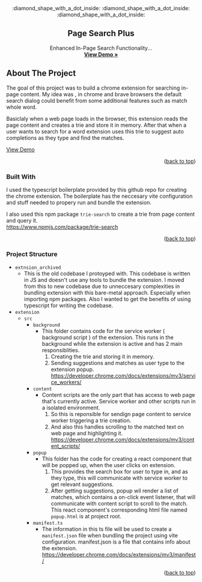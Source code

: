 <div id="top"></div>

<div align="center">
  :diamond_shape_with_a_dot_inside: :diamond_shape_with_a_dot_inside: :diamond_shape_with_a_dot_inside:

  <h2 align="center">Page Search Plus </h3>
  <p align="center">
    Enhanced In-Page Search Functionality...  
    <br />
    <a href="https://youtu.be/GrjOo9k-jH8"><strong>View Demo »</strong></a>
    <br />
  </p>
</div>

<!-- ABOUT THE PROJECT -->

## About The Project

The goal of this project was to build a chrome extension for searching in-page content. My idea was , in chrome and brave browsers the default search dialog could benefit from some additional features such as match whole word.

Basiclaly when a web page loads in the browser, this extension reads the page content and creates a trie and store it in memory. After that when a user wants to search for a word extension uses this trie to suggest auto completions as they type and find the matches.

[View Demo](https://youtu.be/GrjOo9k-jH8)

<p align="right">(<a href="#top">back to top</a>)</p>


<!-- Built With -->

### Built With

I used the typescript boilerplate provided by this github repo for creating the chrome extension. The boilerplate has the neccesary vite configuration and stuff needed to propery run and bundle the extension.

I also used this npm package `trie-search` to create a trie from page content and query it.<br/> 
https://www.npmjs.com/package/trie-search

<p align="right">(<a href="#top">back to top</a>)</p>


<!-- Project Structure -->

### Project Structure

* `extnsion_archived`
    * This is the old codebase I protoyped with. This codebase is written in JS and doesn't use any tools to bundle the extension. I moved from this to new codebase due to unneccesary complexities in bundling extension with this bare-metal approach. Especially when importing npm packages. Also I wanted to get the benefits of using typescript for writing the codebase.
* `extension`
    * `src`
        * `background`
            * This folder contains code for the service worker ( background script ) of the extension. This runs in the background while the extension is active and has 2 main responsiblities.
                1. Creating the trie and storing it in memory. 
                2. Sending suggestions and matches as user type to the extension popup. <br/> https://developer.chrome.com/docs/extensions/mv3/service_workers/
        * `content`
            * Content scripts are the only part that has access to web page that's currently active. Service worker and other scripts run in a isolated environment. 
                1. So this is reponsible for sendign page content to service worker triggering a trie creation. 
                2. And also this handles scrolling to the matched text on web page and highlighting it. <br> https://developer.chrome.com/docs/extensions/mv3/content_scripts/
        * `popup`
            * This folder has the code for creating a react component that will be popped up, when the user clicks on extension. 
                1. This provides the search box for user to type in, and as they type, this will communicate with service worker to get relevant suggestions. 
                2. After getting suggestions, popup wil render a list of matches, which contains a on-click event listener, that will communicate with content script to scroll to the match. This react component's corresponding html file named `popup.html` is at project root.
        * `manifest.ts`
            * The information in this ts file will be used to create a `manifest.json` file when bundling the project using vite configuration. manifest.json is a file that contains info about the extension. <br/> https://developer.chrome.com/docs/extensions/mv3/manifest/


<p align="right">(<a href="#top">back to top</a>)</p>
